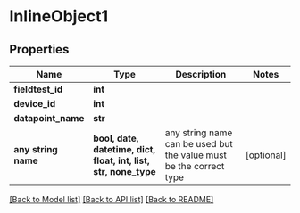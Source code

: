 # InlineObject1


## Properties
Name | Type | Description | Notes
------------ | ------------- | ------------- | -------------
**fieldtest_id** | **int** |  | 
**device_id** | **int** |  | 
**datapoint_name** | **str** |  | 
**any string name** | **bool, date, datetime, dict, float, int, list, str, none_type** | any string name can be used but the value must be the correct type | [optional]

[[Back to Model list]](../README.md#documentation-for-models) [[Back to API list]](../README.md#documentation-for-api-endpoints) [[Back to README]](../README.md)


